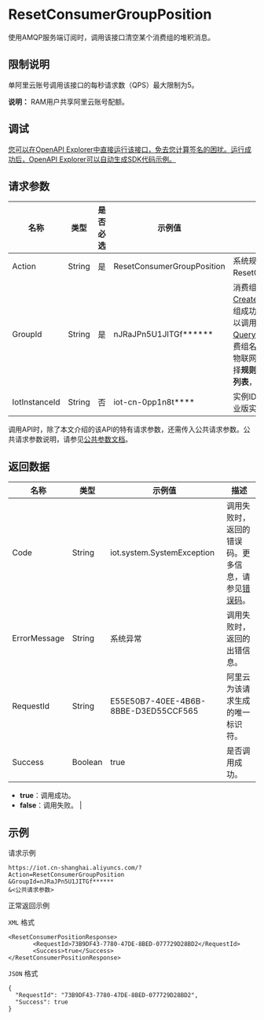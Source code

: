 # ResetConsumerGroupPosition

使用AMQP服务端订阅时，调用该接口清空某个消费组的堆积消息。

## 限制说明

单阿里云账号调用该接口的每秒请求数（QPS）最大限制为5。

**说明：** RAM用户共享阿里云账号配额。

## 调试

[您可以在OpenAPI Explorer中直接运行该接口，免去您计算签名的困扰。运行成功后，OpenAPI Explorer可以自动生成SDK代码示例。](https://api.aliyun.com/#product=Iot&api=ResetConsumerGroupPosition&type=RPC&version=2018-01-20)

## 请求参数

|名称|类型|是否必选|示例值|描述|
|--|--|----|---|--|
|Action|String|是|ResetConsumerGroupPosition|系统规定参数。取值：ResetConsumerGroupPosition。 |
|GroupId|String|是|nJRaJPn5U1JITGf\*\*\*\*\*\*|消费组ID。调用[CreateConsumerGroup](~~170388~~)创建消费组成功后，会返回消费组ID。您可以调用[QueryConsumerGroupList](~~170419~~)按消费组名称查询消费组ID，也可以在物联网平台控制台对应实例下，选择**规则引擎**\>**服务端订阅**\>**消费组列表**，查看消费组ID。 |
|IotInstanceId|String|否|iot-cn-0pp1n8t\*\*\*\*|实例ID。公共实例不传此参数；企业版实例需传入。 |

调用API时，除了本文介绍的该API的特有请求参数，还需传入公共请求参数。公共请求参数说明，请参见[公共参数文档](~~30561~~)。

## 返回数据

|名称|类型|示例值|描述|
|--|--|---|--|
|Code|String|iot.system.SystemException|调用失败时，返回的错误码。更多信息，请参见[错误码](~~87387~~)。 |
|ErrorMessage|String|系统异常|调用失败时，返回的出错信息。 |
|RequestId|String|E55E50B7-40EE-4B6B-8BBE-D3ED55CCF565|阿里云为该请求生成的唯一标识符。 |
|Success|Boolean|true|是否调用成功。

 -   **true**：调用成功。
-   **false**：调用失败。 |

## 示例

请求示例

```
https://iot.cn-shanghai.aliyuncs.com/?Action=ResetConsumerGroupPosition
&GroupId=nJRaJPn5U1JITGf******
&<公共请求参数>
```

正常返回示例

`XML` 格式

```
<ResetConsumerPositionResponse>
       <RequestId>73B9DF43-7780-47DE-8BED-077729D28BD2</RequestId>
       <Success>true</Success>
</ResetConsumerPositionResponse>
```

`JSON` 格式

```
{
  "RequestId": "73B9DF43-7780-47DE-8BED-077729D28BD2",
  "Success": true
}
```

